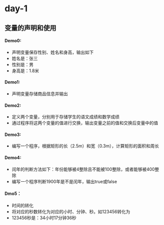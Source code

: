 # day-1
## 变量的声明和使用
#### Demo0:
- 声明变量保存性别、姓名和身高，输出如下
- 姓名是：张三
- 性别是：男
- 身高是：1.8米
#### Demo1:
- 声明变量存储商品信息并输出
#### Demo2:
- 定义两个变量，分别用于存储学生的语文成绩和数学成绩
- 通过程序将这两个变量的值进行交换，输出变量之前的值和交换后变量中的值
#### Demo3:
- 编写一个程序，根据矩形的长（2.5m）和宽（0.3m），计算矩形的面积和周长 
#### Demo4:
- 闰年的判断方法如下：年份能够被4整除且不能被100整除，或者能够被400整除
- 编写一个程序判断1900年是不是闰年，输出true或false
#### Dmo5：
- 时间的转化
- 将对应的秒数转化为对应的小时、分钟、秒。如123456转化为
- 123456秒是：34小时17分钟36秒

